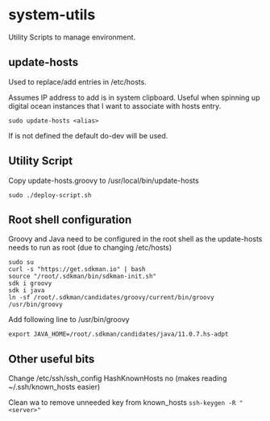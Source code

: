 # system-utils

Utility Scripts to manage environment.

## update-hosts
Used to replace/add entries in /etc/hosts.

Assumes IP address to add is in system clipboard. Useful when spinning up digital ocean instances that I want to associate with hosts entry.

```
sudo update-hosts <alias>
```

If <alias> is not defined the default do-dev will be used.

## Utility Script

Copy update-hosts.groovy to /usr/local/bin/update-hosts

```shell script
sudo ./deploy-script.sh
```
## Root shell configuration
Groovy and Java need to be configured in the root shell as the update-hosts needs to run as root (due to changing /etc/hosts)

```shell script
sudo su
curl -s "https://get.sdkman.io" | bash
source "/root/.sdkman/bin/sdkman-init.sh"
sdk i groovy
sdk i java
ln -sf /root/.sdkman/candidates/groovy/current/bin/groovy /usr/bin/groovy
```

Add following line to /usr/bin/groovy
```
export JAVA_HOME=/root/.sdkman/candidates/java/11.0.7.hs-adpt
```


## Other useful bits
Change /etc/ssh/ssh_config HashKnownHosts no (makes reading ~/.ssh/known_hosts easier)

Clean wa to remove unneeded key from known_hosts
```ssh-keygen -R "<server>"```

